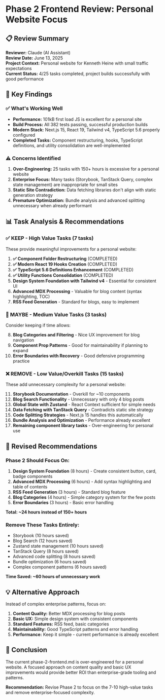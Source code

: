 # Phase 2 Frontend Review: Personal Website Focus

## 📋 Review Summary

**Reviewer:** Claude (AI Assistant)  
**Review Date:** June 13, 2025  
**Project Context:** Personal website for Kenneth Heine with small traffic expectations  
**Current Status:** 4/25 tasks completed, project builds successfully with good performance

## 🎯 Key Findings

### ✅ What's Working Well
- **Performance:** 101kB first load JS is excellent for a personal site
- **Build Process:** All 382 tests passing, successful production builds
- **Modern Stack:** Next.js 15, React 19, Tailwind v4, TypeScript 5.6 properly configured
- **Completed Tasks:** Component restructuring, hooks, TypeScript definitions, and utility consolidation are well-implemented

### ⚠️ Concerns Identified
1. **Over-Engineering:** 25 tasks with 150+ hours is excessive for a personal website
2. **Enterprise Focus:** Many tasks (Storybook, TanStack Query, complex state management) are inappropriate for small sites
3. **Static Site Contradiction:** Data fetching libraries don't align with static generation strategy
4. **Premature Optimization:** Bundle analysis and advanced splitting unnecessary when already performant

## 📊 Task Analysis & Recommendations

### ✅ KEEP - High Value Tasks (7 tasks)
These provide meaningful improvements for a personal website:

1. **✅ Component Folder Restructuring** (COMPLETED)
2. **✅ Modern React 19 Hooks Creation** (COMPLETED)  
3. **✅ TypeScript 5.6 Definitions Enhancement** (COMPLETED)
4. **✅ Utility Functions Consolidation** (COMPLETED)
5. **Design System Foundation with Tailwind v4** - Essential for consistent UI
6. **Advanced MDX Processing** - Valuable for blog content (syntax highlighting, TOC)
7. **RSS Feed Generation** - Standard for blogs, easy to implement

### 🤔 MAYBE - Medium Value Tasks (3 tasks)
Consider keeping if time allows:

8. **Blog Categories and Filtering** - Nice UX improvement for blog navigation
9. **Component Prop Patterns** - Good for maintainability if planning to expand
10. **Error Boundaries with Recovery** - Good defensive programming practice

### ❌ REMOVE - Low Value/Overkill Tasks (15 tasks)
These add unnecessary complexity for a personal website:

11. **Storybook Documentation** - Overkill for ~10 components
12. **Blog Search Functionality** - Unnecessary with only 4 blog posts
13. **Global State with Zustand** - React Context sufficient for simple needs  
14. **Data Fetching with TanStack Query** - Contradicts static site strategy
15. **Code Splitting Strategies** - Next.js 15 handles this automatically
16. **Bundle Analysis and Optimization** - Performance already excellent
17. **Remaining component library tasks** - Over-engineering for personal use

## 🎯 Revised Recommendations

### Phase 2 Should Focus On:
1. **Design System Foundation** (8 hours) - Create consistent button, card, badge components
2. **Advanced MDX Processing** (6 hours) - Add syntax highlighting and table of contents  
3. **RSS Feed Generation** (3 hours) - Standard blog feature
4. **Blog Categories** (4 hours) - Simple category system for the few posts
5. **Error Boundaries** (3 hours) - Basic error handling

**Total: ~24 hours instead of 150+ hours**

### Remove These Tasks Entirely:
- Storybook (10 hours saved)
- Blog Search (12 hours saved) 
- Zustand state management (10 hours saved)
- TanStack Query (8 hours saved)
- Advanced code splitting (8 hours saved)
- Bundle optimization (6 hours saved)
- Complex component patterns (6 hours saved)

**Time Saved: ~60 hours of unnecessary work**

## 💡 Alternative Approach

Instead of complex enterprise patterns, focus on:

1. **Content Quality:** Better MDX processing for blog posts
2. **Basic UX:** Simple design system with consistent components  
3. **Standard Features:** RSS feed, basic categories
4. **Maintainability:** Good TypeScript patterns and error handling
5. **Performance:** Keep it simple - current performance is already excellent

## 🏁 Conclusion

The current phase-2-frontend.md is over-engineered for a personal website. A focused approach on content quality and basic UX improvements would provide better ROI than enterprise-grade tooling and patterns.

**Recommendation:** Revise Phase 2 to focus on the 7-10 high-value tasks and remove enterprise-focused complexity.